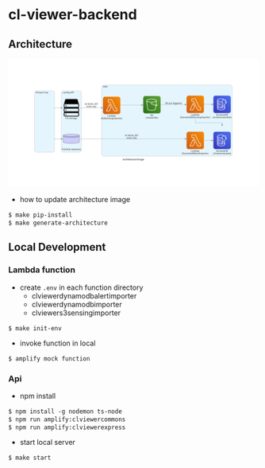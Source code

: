 # cl-viewer-backend

## Architecture
![Image](architecture/image.png)

- how to update architecture image

```
$ make pip-install
$ make generate-architecture
```

## Local Development
### Lambda function
- create `.env` in each function directory
  - clviewerdynamodbalertimporter
  - clviewerdynamodbimporter
  - clviewers3sensingimporter
```
$ make init-env
```
- invoke function in local

```
$ amplify mock function
```

### Api
- npm install
```
$ npm install -g nodemon ts-node
$ npm run amplify:clviewercommons
$ npm run amplify:clviewerexpress
```
- start local server
```
$ make start
```
